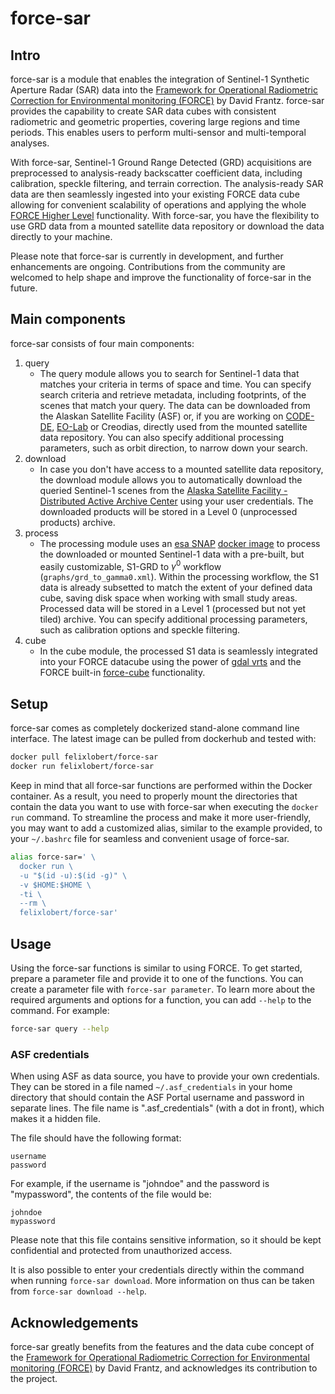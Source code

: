 # force-sar

## Intro

force-sar is a module that enables the integration of Sentinel-1 Synthetic Aperture Radar (SAR) data into the [Framework for Operational Radiometric Correction for Environmental monitoring (FORCE)](https://force-eo.readthedocs.io/en/latest/) by David Frantz. force-sar provides the capability to create SAR data cubes with consistent radiometric and geometric properties, covering large regions and time periods. This enables users to perform multi-sensor and multi-temporal analyses. 

With force-sar, Sentinel-1 Ground Range Detected (GRD) acquisitions are preprocessed to analysis-ready backscatter coefficient data, including calibration, speckle filtering, and terrain correction. The analysis-ready SAR data are then seamlessly ingested into your existing FORCE data cube allowing for convenient scalability of operations and applying the whole [FORCE Higher Level](https://force-eo.readthedocs.io/en/latest/components/higher-level/index.html) functionality. With force-sar, you have the flexibility to use GRD data from a mounted satellite data repository or download the data directly to your machine. 

Please note that force-sar is currently in development, and further enhancements are ongoing. Contributions from the community are welcomed to help shape and improve the functionality of force-sar in the future.

## Main components

force-sar consists of four main components:

1. query
    - The query module allows you to search for Sentinel-1 data that matches your criteria in terms of space and time. You can specify search criteria and retrieve metadata, including footprints, of the scenes that match your query. The data can be downloaded from the Alaskan Satellite Facility (ASF) or, if you are working on [CODE-DE](https://code-de.org/de/), [EO-Lab](https://eo-lab.org/de/) or Creodias, directly used from the mounted satellite data repository. You can also specify additional processing parameters, such as orbit direction, to narrow down your search.
2. download
    - In case you don't have access to a mounted satellite data repository, the download module allows you to automatically download the queried Sentinel-1 scenes from the [Alaska Satellite Facility - Distributed Active Archive Center](https://asf.alaska.edu/data-sets/sar-data-sets/sentinel-1/) using your user credentials. The downloaded products will be stored in a Level 0 (unprocessed products) archive.
3. process
    - The processing module uses an [esa SNAP](https://step.esa.int/main/download/snap-download/) [docker image](https://hub.docker.com/r/mundialis/esa-snap) to process the downloaded or mounted Sentinel-1 data with a pre-built, but easily customizable, S1-GRD to $\gamma^0$ workflow (`graphs/grd_to_gamma0.xml`). Within the processing workflow, the S1 data is already subsetted to match the extent of your defined data cube, saving disk space when working with small study areas. Processed data will be stored in a Level 1 (processed but not yet tiled) archive. You can specify additional processing parameters, such as calibration options and speckle filtering.
4. cube
    - In the cube module, the processed S1 data is seamlessly integrated into your FORCE datacube using the power of [gdal vrts](https://gdal.org/drivers/raster/vrt.html) and the FORCE built-in [force-cube](https://force-eo.readthedocs.io/en/latest/components/auxilliary/cube.html) functionality.

## Setup

force-sar comes as completely dockerized stand-alone command line interface. The latest image can be pulled from dockerhub and tested with:
```bash
docker pull felixlobert/force-sar
docker run felixlobert/force-sar
```
Keep in mind that all force-sar functions are performed within the Docker container. As a result, you need to properly mount the directories that contain the data you want to use with force-sar when executing the `docker run` command. To streamline the process and make it more user-friendly, you may want to add a customized alias, similar to the example provided, to your `~/.bashrc` file for seamless and convenient usage of force-sar.

```bash
alias force-sar=' \
  docker run \
  -u "$(id -u):$(id -g)" \
  -v $HOME:$HOME \
  -ti \
  --rm \
  felixlobert/force-sar'
```

## Usage

Using the force-sar functions is similar to using FORCE. To get started, prepare a parameter file and provide it to one of the functions. You can create a parameter file with `force-sar parameter`. To learn more about the required arguments and options for a function, you can add `--help` to the command. For example:
```bash
force-sar query --help
```

### ASF credentials

When using ASF as data source, you have to provide your own credentials. They can be stored in a file named `~/.asf_credentials` in your home directory that should contain the ASF Portal username and password in separate lines. The file name is ".asf_credentials" (with a dot in front), which makes it a hidden file.

The file should have the following format:
```
username
password
```
For example, if the username is "johndoe" and the password is "mypassword", the contents of the file would be:
```
johndoe
mypassword
```
Please note that this file contains sensitive information, so it should be kept confidential and protected from unauthorized access.

It is also possible to enter your credentials directly within the command when running `force-sar download`. More information on thus can be taken from `force-sar download --help`.

## Acknowledgements

force-sar greatly benefits from the features and the data cube concept of the [Framework for Operational Radiometric Correction for Environmental monitoring (FORCE)](https://force-eo.readthedocs.io/en/latest/) by David Frantz, and acknowledges its contribution to the project.